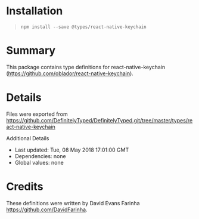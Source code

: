 # Installation
> `npm install --save @types/react-native-keychain`

# Summary
This package contains type definitions for react-native-keychain (https://github.com/oblador/react-native-keychain).

# Details
Files were exported from https://github.com/DefinitelyTyped/DefinitelyTyped.git/tree/master/types/react-native-keychain

Additional Details
 * Last updated: Tue, 08 May 2018 17:01:00 GMT
 * Dependencies: none
 * Global values: none

# Credits
These definitions were written by David Evans Farinha <https://github.com/DavidFarinha>.
